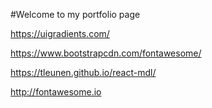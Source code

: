 #Welcome to my portfolio page


https://uigradients.com/

https://www.bootstrapcdn.com/fontawesome/

https://tleunen.github.io/react-mdl/

http://fontawesome.io
